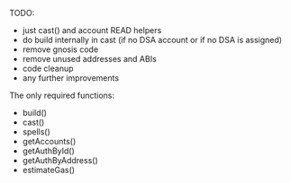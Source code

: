 TODO:
- just cast() and account READ helpers
- do build internally in cast (if no DSA account or if no DSA is assigned)
- remove gnosis code
- remove unused addresses and ABIs
- code cleanup
- any further improvements

The only required functions:
- build()
- cast()
- spells()
- getAccounts()
- getAuthById()
- getAuthByAddress()
- estimateGas()